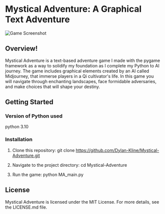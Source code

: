 # Mystical Adventure: A Graphical Text Adventure

![Game Screenshot](https://github.com/Dylan-Kline/Mystical-Adventure/assets/100173809/295dc2c5-b10b-4d8d-bc19-a8e7cac53c1c)

## Overview!

Mystical Adventure is a text-based adventure game I made with the pygame framework as a way to solidify my foundation as I complete my Python to AI journey. The game includes graphical elements created by an AI called Midjourney, that immerse players in a Qi cultivator's life. In this game you will navigate through enchanting landscapes, face formidable adversaries, and make choices that will shape your destiny.

## Getting Started

### Version of Python used
python 3.10

### Installation

1. Clone this repository:
   git clone https://github.com/Dylan-Kline/Mystical-Adventure.git

2. Navigate to the project directory:
   cd Mystical-Adventure

3. Run the game:
   python MA_main.py

## License

Mystical Adventure is licensed under the MIT License. For more details, see the LICENSE.md file.
